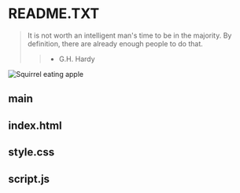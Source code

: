<h1>README.TXT</h1>

>It is not worth an intelligent man's time to be in the majority.
By definition, there are already enough people to do that.
>> - G.H. Hardy

![Squirrel eating apple](http://SquirrelWApple.JPG)
<h2>main</h2>



<h2>index.html</h2>

<h2>style.css</h2>

<h2>script.js</h2>



